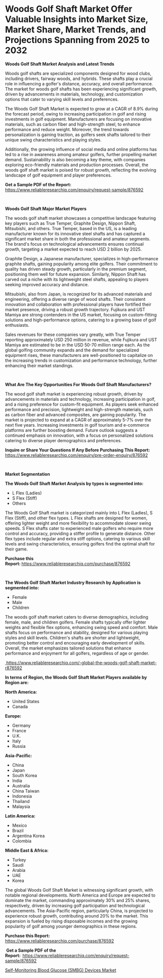 <p><h1>Woods Golf Shaft Market Offer Valuable Insights into Market Size, Market Share, Market Trends, and Projections Spanning from 2025 to 2032</h1></p><p><strong>Woods Golf Shaft Market Analysis and Latest Trends</strong></p>
<p><p>Woods golf shafts are specialized components designed for wood clubs, including drivers, fairway woods, and hybrids. These shafts play a crucial role in influencing a golfer's distance, accuracy, and overall performance. The market for woods golf shafts has been experiencing significant growth, driven by advancements in materials, technology, and customization options that cater to varying skill levels and preferences.</p><p>The Woods Golf Shaft Market is expected to grow at a CAGR of 8.9% during the forecast period, owing to increasing participation in golf and rising investments in golf equipment. Manufacturers are focusing on innovative materials, such as carbon fiber and high-strength steel, to enhance performance and reduce weight. Moreover, the trend towards personalization is gaining traction, as golfers seek shafts tailored to their unique swing characteristics and playing styles.</p><p>Additionally, the growing influence of social media and online platforms has led to a rise in awareness among amateur golfers, further propelling market demand. Sustainability is also becoming a key theme, with companies exploring eco-friendly materials and production processes. Overall, the woods golf shaft market is poised for robust growth, reflecting the evolving landscape of golf equipment and player preferences.</p></p>
<p><strong>Get a Sample PDF of the Report:&nbsp;</strong> <a href="https://www.reliableresearchiq.com/enquiry/request-sample/876592?utm_campaign=2999&utm_medium=2&utm_source=Github&utm_content=ia&utm_term=21032025&utm_id=woods-golf-shaft">https://www.reliableresearchiq.com/enquiry/request-sample/876592</a></p>
<p>&nbsp;</p>
<p><strong>Woods Golf Shaft Major Market Players</strong></p>
<p><p>The woods golf shaft market showcases a competitive landscape featuring key players such as True Temper, Graphite Design, Nippon Shaft, Mitsubishi, and others. True Temper, based in the US, is a leading manufacturer known for its innovative steel shafts and has captured a significant market share in both the professional and amateur segments. The brand's focus on technological advancements ensures continual growth, targeting a market expected to reach USD 2 billion by 2025.</p><p>Graphite Design, a Japanese manufacturer, specializes in high-performance graphite shafts, gaining popularity among elite golfers. Their commitment to quality has driven steady growth, particularly in the premium segment, positioning them well for future expansion. Similarly, Nippon Shaft has carved out a niche with its lightweight steel shafts, appealing to players seeking improved accuracy and distance. </p><p>Mitsubishi, also from Japan, is recognized for its advanced materials and engineering, offering a diverse range of wood shafts. Their consistent innovation and collaboration with professional players have fortified their market presence, driving a robust growth trajectory. Fujikura and UST Mamiya are strong contenders in the US market, focusing on custom-fitting solutions and high-performance options, catering to a growing base of golf enthusiasts.</p><p>Sales revenues for these companies vary greatly, with True Temper reporting approximately USD 250 million in revenue, while Fujikura and UST Mamiya are estimated to be in the USD 50-70 million range each. As the global golfing community expands and the demand for specialized equipment rises, these manufacturers are well-positioned to capitalize on the increasing trends in customization and performance technology, further enhancing their market standings.</p></p>
<p>&nbsp;</p>
<p><strong>What Are The Key Opportunities For Woods Golf Shaft Manufacturers?</strong></p>
<p><p>The wood golf shaft market is experiencing robust growth, driven by advancements in materials and technology, increasing participation in golf, and a rising preference for custom-fit equipment. As players seek enhanced performance and precision, lightweight and high-strength materials, such as carbon fiber and advanced composites, are gaining popularity. The market is projected to expand at a CAGR of approximately 5-7% over the next five years. Increasing investments in golf tourism and e-commerce platforms are further boosting demand. Future outlook suggests a continued emphasis on innovation, with a focus on personalized solutions catering to diverse player demographics and preferences.</p></p>
<p><strong>Inquire or Share Your Questions If Any Before Purchasing This Report:</strong> <a href="https://www.reliableresearchiq.com/enquiry/pre-order-enquiry/876592?utm_campaign=2999&utm_medium=2&utm_source=Github&utm_content=ia&utm_term=21032025&utm_id=woods-golf-shaft">https://www.reliableresearchiq.com/enquiry/pre-order-enquiry/876592</a></p>
<p>&nbsp;</p>
<p><strong>Market Segmentation</strong></p>
<p><strong>The Woods Golf Shaft Market Analysis by types is segmented into:</strong></p>
<p><ul><li>L Flex (Ladies)</li><li>S Flex (Stiff)</li><li>Others</li></ul></p>
<p><p>The Woods Golf Shaft market is categorized mainly into L Flex (Ladies), S Flex (Stiff), and other flex types. L Flex shafts are designed for women, offering lighter weight and more flexibility to accommodate slower swing speeds. S Flex shafts cater to experienced male golfers who require more control and accuracy, providing a stiffer profile to generate distance. Other flex types include regular and extra stiff options, catering to various skill levels and swing characteristics, ensuring golfers find the optimal shaft for their game.</p></p>
<p><strong>Purchase this Report:&nbsp;</strong><a href="https://www.reliableresearchiq.com/purchase/876592?utm_campaign=2999&utm_medium=2&utm_source=Github&utm_content=ia&utm_term=21032025&utm_id=woods-golf-shaft">https://www.reliableresearchiq.com/purchase/876592</a></p>
<p>&nbsp;</p>
<p><strong>The Woods Golf Shaft Market Industry Research by Application is segmented into:</strong></p>
<p><ul><li>Female</li><li>Male</li><li>Children</li></ul></p>
<p><p>The woods golf shaft market caters to diverse demographics, including female, male, and children golfers. Female shafts typically offer lighter weights and flexible flex options, enhancing swing speed and comfort. Male shafts focus on performance and stability, designed for various playing styles and skill levels. Children's shafts are shorter and lightweight, promoting better control and encouraging early development of skills. Overall, the market emphasizes tailored solutions that enhance performance and enjoyment for all golfers, regardless of age or gender.</p></p>
<p><a href="https://www.reliableresearchiq.com/-global-the-woods-golf-shaft-market-r876592?utm_campaign=2999&utm_medium=2&utm_source=Github&utm_content=ia&utm_term=21032025&utm_id=woods-golf-shaft">&nbsp;https://www.reliableresearchiq.com/-global-the-woods-golf-shaft-market-r876592</a></p>
<p><strong>In terms of Region, the Woods Golf Shaft Market Players available by Region are:</strong></p>
<p>
    <p> <strong> North America: </strong>
        <ul>
            <li>United States</li>
            <li>Canada</li>
        </ul>
        </p> 
    <p> <strong> Europe: </strong>
        <ul>
            <li>Germany</li>
            <li>France</li>
            <li>U.K.</li>
            <li>Italy</li>
            <li>Russia</li>
        </ul>
        </p> 
    <p> <strong> Asia-Pacific: </strong>
        <ul>
            <li>China</li>
            <li>Japan</li>
            <li>South Korea</li>
            <li>India</li>
            <li>Australia</li>
            <li>China Taiwan</li>
            <li>Indonesia</li>
            <li>Thailand</li>
            <li>Malaysia</li>
        </ul>
        </p> 
    <p> <strong> Latin America: </strong>
        <ul>
            <li>Mexico</li>
            <li>Brazil</li>
            <li>Argentina Korea</li>
            <li>Colombia</li>
        </ul>
        </p> 
    <p> <strong> Middle East & Africa: </strong>
        <ul>
            <li>Turkey</li>
            <li>Saudi</li>
            <li>Arabia</li>
            <li>UAE</li>
            <li>Korea</li>
        </ul>
    </p>
    </p>
<p><p>The global Woods Golf Shaft Market is witnessing significant growth, with notable regional developments. North America and Europe are expected to dominate the market, commanding approximately 30% and 25% shares, respectively, driven by increasing golf participation and technological advancements. The Asia-Pacific region, particularly China, is projected to experience robust growth, contributing around 20% to the market. This expansion is fueled by rising disposable incomes and the growing popularity of golf among younger demographics in these regions.</p></p>
<p><strong>Purchase this Report: </strong><a href="https://www.reliableresearchiq.com/purchase/876592?utm_campaign=2999&utm_medium=2&utm_source=Github&utm_content=ia&utm_term=21032025&utm_id=woods-golf-shaft">https://www.reliableresearchiq.com/purchase/876592</a></p>
<p>&nbsp;<strong>Get a Sample PDF of the Report:&nbsp;&nbsp;</strong><a href="https://www.reliableresearchiq.com/enquiry/request-sample/876592?utm_campaign=2999&utm_medium=2&utm_source=Github&utm_content=ia&utm_term=21032025&utm_id=woods-golf-shaft">https://www.reliableresearchiq.com/enquiry/request-sample/876592</a></p>
<p><strong></strong></p>
<p><p><a href="https://github.com/yardemuongz5/Market-Research-Report-List-1/blob/main/self-monitoring-blood-glucose-smbg-devices-market.md?utm_campaign=2999&utm_medium=2&utm_source=Github&utm_content=ia&utm_term=21032025&utm_id=woods-golf-shaft">Self-Monitoring Blood Glucose (SMBG) Devices Market</a></p></p>